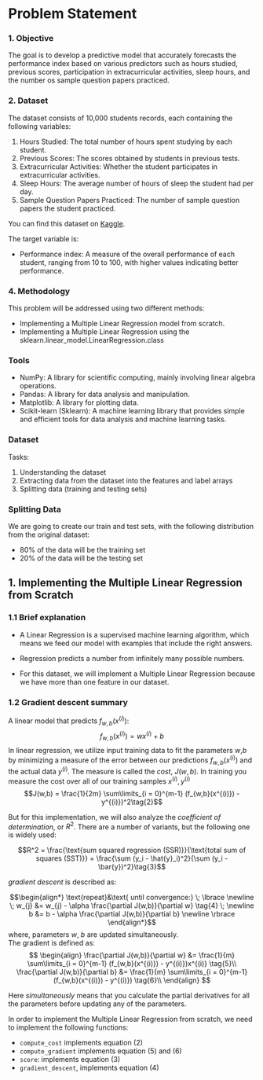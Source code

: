# Problem Statement 

### 1. Objective
The goal is to develop a predictive model that accurately forecasts the performance index based on various predictors such as hours studied, previous scores, participation in extracurricular activities, sleep hours, and the number os sample question papers practiced.

### 2. Dataset
The dataset consists   of 10,000 students records, each containing the following variables:
1. Hours Studied: The total number of hours spent studying by each student.
2. Previous Scores: The scores obtained by students in previous tests.
3. Extracurricular Activities: Whether the student participates in extracurricular activities. 
4. Sleep Hours: The average number of hours of sleep the student had per day.
5. Sample Question Papers Practiced: The number of sample question papers the student practiced. 

You can find this dataset on [Kaggle](https://www.kaggle.com/datasets/nikhil7280/student-performance-multiple-linear-regression).

The target variable is:
* Performance index: A measure of the overall performance of each student, ranging from 10 to 100, with higher values indicating better performance. 

### 4. Methodology
This problem will be addressed using two different methods:
* Implementing a Multiple Linear Regression model from scratch.
* Implementing a Multiple Linear Regression using the sklearn.linear_model.LinearRegression.class

### Tools
* NumPy: A library for scientific computing, mainly involving linear algebra operations.
* Pandas: A library for data analysis and manipulation.
* Matplotlib: A library for plotting data.
* Scikit-learn (Sklearn): A machine learning library that provides simple and efficient tools for data analysis and machine learning tasks.


### Dataset 

Tasks:
1. Understanding the dataset
2. Extracting data from the dataset into the features and label arrays
3. Splitting data (training and testing sets)

### Splitting Data

We are going to create our train and test sets, with the following distribution from the original dataset:
* 80% of the data will be the training set
* 20% of the data will be the testing set


## 1. Implementing the Multiple Linear Regression from Scratch

### 1.1 Brief explanation

* A Linear Regression is a supervised machine learning algorithm, which means we feed our model with examples that include the right answers.

* Regression predicts a number from infinitely many possible numbers.

* For this dataset, we will implement a Multiple Linear Regression because we have more than one feature in our dataset.


### 1.2 Gradient descent summary
A linear model that predicts $f_{w,b}(x^{(i)})$:
$$f_{w,b}(x^{(i)}) = wx^{(i)} + b \tag{1}$$
In linear regression, we utilize input training data to fit the parameters $w$,$b$ by minimizing a measure of the error between our predictions $f_{w,b}(x^{(i)})$ and the actual data $y^{(i)}$. The measure is called the $cost$, $J(w,b)$. In training you measure the cost over all of our training samples $x^{(i)},y^{(i)}$
$$J(w,b) = \frac{1}{2m} \sum\limits_{i = 0}^{m-1} (f_{w,b}(x^{(i)}) - y^{(i)})^2\tag{2}$$ 

But for this implementation, we will also analyze the *coefficient of determination*, or $R^2$. There are a number of variants, but the following one is widely used:

$$R^2 = \frac{\text{sum squared regression (SSR)}}{\text{total sum of squares (SST)}} = \frac{\sum (y_i - \hat{y}_i)^2}{\sum (y_i - \bar{y})^2}\tag{3}$$ 

 *gradient descent* is described as:

$$\begin{align*} \text{repeat}&\text{ until convergence:} \; \lbrace \newline
\;  w_{j} &= w_{j} -  \alpha \frac{\partial J(w,b)}{\partial w} \tag{4}  \; \newline 
 b &= b -  \alpha \frac{\partial J(w,b)}{\partial b}  \newline \rbrace
\end{align*}$$
where, parameters $w$, $b$ are updated simultaneously.  
The gradient is defined as:
$$
\begin{align}
\frac{\partial J(w,b)}{\partial w}  &= \frac{1}{m} \sum\limits_{i = 0}^{m-1} (f_{w,b}(x^{(i)}) - y^{(i)})x^{(i)} \tag{5}\\
  \frac{\partial J(w,b)}{\partial b}  &= \frac{1}{m} \sum\limits_{i = 0}^{m-1} (f_{w,b}(x^{(i)}) - y^{(i)}) \tag{6}\\
\end{align}
$$

Here *simultaneously* means that you calculate the partial derivatives for all the parameters before updating any of the parameters.

In order to implement the Multiple Linear Regression from scratch, we need to implement the following functions:
- `compute_cost` implements equation (2)
- `compute_gradient` implements equation (5) and (6)
- `score`: implements equation (3)
- `gradient_descent`, implements equation (4)